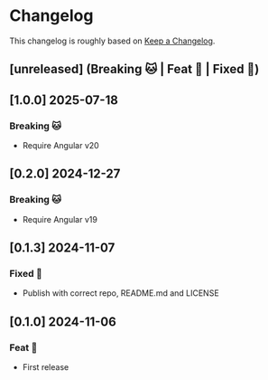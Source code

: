 # Changelog

This changelog is roughly based on [Keep a Changelog](http://keepachangelog.com/).

## [unreleased] (Breaking 🐱 | Feat 🚀 | Fixed 🐞)

## [1.0.0] 2025-07-18

### Breaking 🐱

- Require Angular v20

## [0.2.0] 2024-12-27

### Breaking 🐱

- Require Angular v19

## [0.1.3] 2024-11-07

### Fixed 🐞

- Publish with correct repo, README.md and LICENSE

## [0.1.0] 2024-11-06

###  Feat 🚀

- First release
